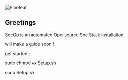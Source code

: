
![FileBeat](https://github.com/user-attachments/assets/21d9fe88-c5ac-4d3f-8d2d-5490eddcc234)

Greetings
----------

SocOp is an automated Opensource Soc Stack installation 

will make a guide soon !

get started :

sudo chmod +x Setup.sh

sudo Setup.sh


